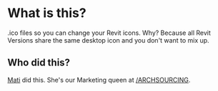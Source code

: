 # What is this? 
.ico files so you can change your Revit icons. 
Why? Because all Revit Versions share the same desktop icon and you don't want to mix up. 

## Who did this?
[Mati](https://twitter.com/BachinoMatilde) did this. She's our Marketing queen at [/ARCHSOURCING](https://up.codes/codes/california).


